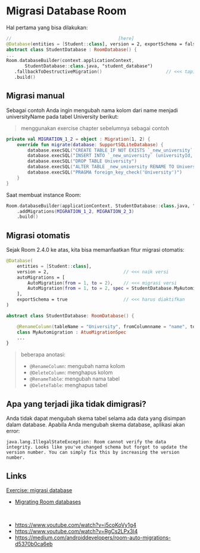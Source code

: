 # Migrasi Database Room

Hal pertama yang bisa dilakukan:

```kotlin
//                                        [here]
@Database(entities = [Student::class], version = 2, exportSchema = false)
abstract class StudentDatabase : RoomDatabase() {
...
Room.databaseBuilder(context.applicationContext,
       StudentDatabase::class.java, "student_database")
   .fallbackToDestructiveMigration()                        // <<< tapi data hilang karena ini
   .build()
```

## Migrasi manual

Sebagai contoh Anda ingin mengubah nama kolom dari name menjadi universityName pada tabel University berikut:

> menggunakan exercise chapter sebelumnya sebagai contoh

```kotlin
private val MIGRATION_1_2 = object : Migration(1, 2) {
    override fun migrate(database: SupportSQLiteDatabase) {
        database.execSQL("CREATE TABLE IF NOT EXISTS `_new_university` (`universityId` INTEGER NOT NULL, `universityName` TEXT NOT NULL, PRIMARY KEY(`universityId`))")
        database.execSQL("INSERT INTO `_new_university` (universityId, universityName) SELECT universityId, name FROM University")
        database.execSQL("DROP TABLE University")
        database.execSQL("ALTER TABLE _new_university RENAME TO University")
        database.execSQL("PRAGMA foreign_key_check('University')")
    }
}
```

Saat membuat instance Room:

```kotlin
Room.databaseBuilder(applicationContext, StudentDatabase::class.java, "student_database")
    .addMigrations(MIGRATION_1_2, MIGRATION_2_3)
    .build()
```

## Migrasi otomatis

Sejak Room 2.4.0 ke atas, kita bisa memanfaatkan fitur migrasi otomatis:

```kotlin
@Database(
    entities = [Student::class],
    version = 2,                            // <<< naik versi
    autoMigrations = [
        AutoMigration(from = 1, to = 2),    // <<< migrasi versi
        AutoMigration(from = 1, to = 2, spec = StudentDatabase.MyAutomigration::class)   // <<< spec mendefinisikan perubahan apa yang terjadi
    ],
    exportSchema = true                     // <<< harus diaktifkan
)

abstract class StudentDatabase: RoomDatabase() {

    @RenameColumn(tableName = "University", fromColumnname = "name", toColumnName = "universityName")
    class MyAutomigration : AtuoMigrationSpec
    ...
}
```

> beberapa anotasi:
>
> - `@RenameColumn`: mengubah nama kolom
> - `@DeleteColumn`: menghapus kolom
> - `@RenameTable`: mengubah nama tabel
> - `@DeleteTable`: menghapus tabel

## Apa yang terjadi jika tidak dimigrasi?

Anda tidak dapat mengubah skema tabel selama ada data yang disimpan dalam database. Apabila Anda mengubah skema database, aplikasi akan error:

```error
java.lang.IllegalStateException: Room cannot verify the data integrity. Looks like you've changed schema but forgot to update the version number. You can simply fix this by increasing the version number.
```

## Links

[Exercise: migrasi database](./MyStudentData/app/src/main/java/com/dicoding/mystudentdata/database/StudentDatabase.kt)

- [Migrating Room databases](https://developer.android.com/training/data-storage/room/migrating-db-versions#kotlin)

<br />

- https://www.youtube.com/watch?v=i5coKoVy1g4
- https://www.youtube.com/watch?v=RgCs2LPx3l4
- https://medium.com/androiddevelopers/room-auto-migrations-d5370b0ca6eb
